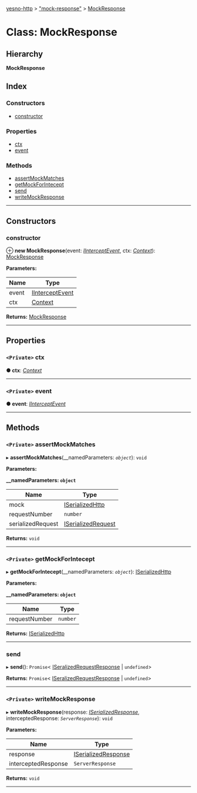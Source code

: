 [yesno-http](../README.md) > ["mock-response"](../modules/_mock_response_.md) > [MockResponse](../classes/_mock_response_.mockresponse.md)

# Class: MockResponse

## Hierarchy

**MockResponse**

## Index

### Constructors

* [constructor](_mock_response_.mockresponse.md#constructor)

### Properties

* [ctx](_mock_response_.mockresponse.md#ctx)
* [event](_mock_response_.mockresponse.md#event)

### Methods

* [assertMockMatches](_mock_response_.mockresponse.md#assertmockmatches)
* [getMockForIntecept](_mock_response_.mockresponse.md#getmockforintecept)
* [send](_mock_response_.mockresponse.md#send)
* [writeMockResponse](_mock_response_.mockresponse.md#writemockresponse)

---

## Constructors

<a id="constructor"></a>

###  constructor

⊕ **new MockResponse**(event: *[IInterceptEvent](../interfaces/_interceptor_.iinterceptevent.md)*, ctx: *[Context](_context_.context.md)*): [MockResponse](_mock_response_.mockresponse.md)

**Parameters:**

| Name | Type |
| ------ | ------ |
| event | [IInterceptEvent](../interfaces/_interceptor_.iinterceptevent.md) |
| ctx | [Context](_context_.context.md) |

**Returns:** [MockResponse](_mock_response_.mockresponse.md)

___

## Properties

<a id="ctx"></a>

### `<Private>` ctx

**● ctx**: *[Context](_context_.context.md)*

___
<a id="event"></a>

### `<Private>` event

**● event**: *[IInterceptEvent](../interfaces/_interceptor_.iinterceptevent.md)*

___

## Methods

<a id="assertmockmatches"></a>

### `<Private>` assertMockMatches

▸ **assertMockMatches**(__namedParameters: *`object`*): `void`

**Parameters:**

**__namedParameters: `object`**

| Name | Type |
| ------ | ------ |
| mock | [ISerializedHttp](../interfaces/_http_serializer_.iserializedhttp.md) |
| requestNumber | `number` |
| serializedRequest | [ISerializedRequest](../interfaces/_http_serializer_.iserializedrequest.md) |

**Returns:** `void`

___
<a id="getmockforintecept"></a>

### `<Private>` getMockForIntecept

▸ **getMockForIntecept**(__namedParameters: *`object`*): [ISerializedHttp](../interfaces/_http_serializer_.iserializedhttp.md)

**Parameters:**

**__namedParameters: `object`**

| Name | Type |
| ------ | ------ |
| requestNumber | `number` |

**Returns:** [ISerializedHttp](../interfaces/_http_serializer_.iserializedhttp.md)

___
<a id="send"></a>

###  send

▸ **send**(): `Promise`< [ISeralizedRequestResponse](../interfaces/_http_serializer_.iseralizedrequestresponse.md) &#124; `undefined`>

**Returns:** `Promise`< [ISeralizedRequestResponse](../interfaces/_http_serializer_.iseralizedrequestresponse.md) &#124; `undefined`>

___
<a id="writemockresponse"></a>

### `<Private>` writeMockResponse

▸ **writeMockResponse**(response: *[ISerializedResponse](../interfaces/_http_serializer_.iserializedresponse.md)*, interceptedResponse: *`ServerResponse`*): `void`

**Parameters:**

| Name | Type |
| ------ | ------ |
| response | [ISerializedResponse](../interfaces/_http_serializer_.iserializedresponse.md) |
| interceptedResponse | `ServerResponse` |

**Returns:** `void`

___

